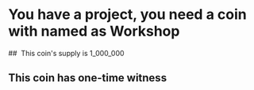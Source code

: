 # You have a project, you need a coin with named as Workshop
##  This coin's supply is 1_000_000
## This coin has one-time witness 